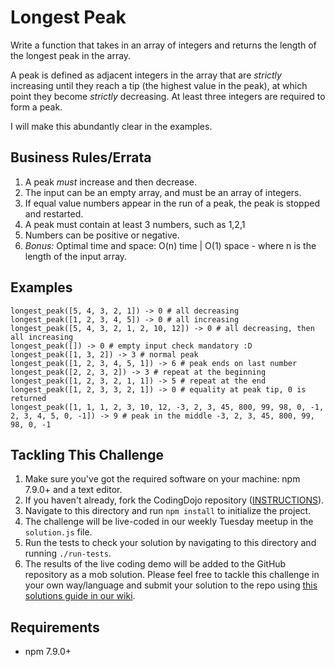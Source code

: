 # Longest Peak

Write a function that takes in an array of integers and returns the length of the longest peak in the array.

A peak is defined as adjacent integers in the array that are *strictly* increasing until they reach a tip (the highest value in the peak), at which point they become *strictly* decreasing. At least three integers are required to form a peak. 

I will make this abundantly clear in the examples.

## Business Rules/Errata

1. A peak *must* increase and then decrease. 
2. The input can be an empty array, and must be an array of integers.
2. If equal value numbers appear in the run of a peak, the peak is stopped and restarted.
3. A peak must contain at least 3 numbers, such as 1,2,1
4. Numbers can be positive or negative.
5. *Bonus:* Optimal time and space: O(n) time | O(1) space - where n is the length of the input array.

## Examples
```
longest_peak([5, 4, 3, 2, 1]) -> 0 # all decreasing
longest_peak([1, 2, 3, 4, 5]) -> 0 # all increasing
longest_peak([5, 4, 3, 2, 1, 2, 10, 12]) -> 0 # all decreasing, then all increasing
longest_peak([]) -> 0 # empty input check mandatory :D
longest_peak([1, 3, 2]) -> 3 # normal peak
longest_peak([1, 2, 3, 4, 5, 1]) -> 6 # peak ends on last number
longest_peak([2, 2, 3, 2]) -> 3 # repeat at the beginning
longest_peak([1, 2, 3, 2, 1, 1]) -> 5 # repeat at the end
longest_peak([1, 2, 3, 3, 2, 1]) -> 0 # equality at peak tip, 0 is returned
longest_peak([1, 1, 1, 2, 3, 10, 12, -3, 2, 3, 45, 800, 99, 98, 0, -1, 2, 3, 4, 5, 0, -1]) -> 9 # peak in the middle -3, 2, 3, 45, 800, 99, 98, 0, -1
```

## Tackling This Challenge

1. Make sure you've got the required software on your machine: npm 7.9.0+ and a text editor.
2. If you haven't already, fork the CodingDojo repository ([INSTRUCTIONS](https://docs.github.com/en/github/getting-started-with-github/fork-a-repo)).
3. Navigate to this directory and run `npm install` to initialize the project.
4. The challenge will be live-coded in our weekly Tuesday meetup in the `solution.js` file.
5. Run the tests to check your solution by navigating to this directory and running `./run-tests`.
6. The results of the live coding demo will be added to the GitHub repository as a mob solution. Please feel free to tackle this challenge in your own way/language and submit your solution to the repo using [this solutions guide in our wiki](https://github.com/codeconnector/CodingDojo/wiki#solutions).

## Requirements

- npm 7.9.0+